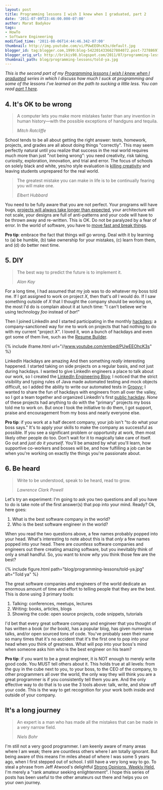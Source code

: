 ```yaml
---
layout: post
title: Programming lessons I wish I knew when I graduated, part 2
date: '2011-07-09T23:46:00.000-07:00'
author: Marat Badykov
tags:
- HowTo
- Software Engineering
modified_time: '2011-08-06T14:44:46.342-07:00'
thumbnail: http://img.youtube.com/vi/PUwEEOhcK3s/default.jpg
blogger_id: tag:blogger.com,1999:blog-5422014336627804072.post-727886978738605412
blogger_orig_url: http://brikis98.blogspot.com/2011/07/programming-lessons-i-wish-i-knew-when_09.html
thumbnail_path: blog/programming-lessons/told-ya.jpg
---
```


*This is the second part of my [Programming lessons I wish I knew when I 
graduated](https://it.badykov.com/writing/2011/07/08/programming-lessons-i-wish-i-knew-when/) 
series in which I discuss how much I suck at programming and some of the 
lessons I've learned on the path to sucking a little less. You can read [part 
1 here](https://it.badykov.com/writing/2011/07/08/programming-lessons-i-wish-i-knew-when/).* 

## 4. It's OK to be wrong

<blockquote>
  <p>
    A computer lets you make more  mistakes faster than any invention in human 
    history&mdash;with the possible exceptions of handguns and tequila.
  </p>
  <cite>Mitch Ratcliffe</cite>
</blockquote>

School tends to be all about getting the right answer: tests, homework, projects, and grades are all about doing 
things "correctly". This may seem perfectly natural until you realize that 
success in the real world requires much more than just "not being wrong": you 
need creativity, risk taking, curiosity, exploration, innovation, and trial 
and error. The focus of schools on solely black and white, yes/no style 
evaluation is [killing 
creativity](http://www.ted.com/talks/ken_robinson_says_schools_kill_creativity.html) 
and leaving students unprepared for the real world. 

<blockquote>
  <p>
    The greatest mistake you can make in life is to be continually fearing you 
    will make one.
  </p>
  <cite>Elbert Hubbard</cite>
</blockquote>

You need to be fully aware that you are not perfect. Your programs will have 
bugs, [projects will always take longer than 
expected](http://en.wikipedia.org/wiki/Hofstadter%27s_law), your architecture 
will not scale, your designs are full of anti-patterns and your code will have 
to be thrown away and re-written. This is OK. Do not be paralyzed by a fear of 
error. In the world of software, you have to [move fast and break 
things](http://www.businessinsider.com/henry-blodget-innovation-highlights-2010-2). 

**Pro tip**: embrace the fact that things *will* go wrong. Deal with it by 
learning to (a) be humble, (b) take ownership for your mistakes, (c) learn 
from them, and (d) do better next time. 

## 5. DIY

<blockquote>
  <p>The best way to predict the future is to implement it.</p>
  <cite>Alan Kay</cite>
</blockquote>

For a long time, I had assumed that my job was to do whatever my boss told me. If I got assigned to 
work on project *X*, then that's *all* I would do. If I saw something outside 
of *X* that I thought the company should be working on, the most I'd do is 
complain about it at lunch time: "I can't believe we're using technology *foo* 
instead of *bar*!" 

Then I joined LinkedIn and I started participating in the monthly 
[hackdays](http://engineering.linkedin.com/23/linkedin-hackdays): a 
company-sanctioned way for me to work on projects that had nothing to do with 
my current "project *X"*. I loved it, won a bunch of hackdays and even got 
some of them live, such as the [Resume 
Builder](http://resume.linkedinlabs.com/). 

{% include iframe.html url="//www.youtube.com/embed/PUwEEOhcK3s" %}

LinkedIn Hackdays are amazing And then something *really* interesting happened. I started taking on side 
projects on a regular basis, and not just during hackdays. I wanted to give 
LinkedIn engineers a place to talk about our work, so I created the [LinkedIn 
Engineering Blog](http://engineering.linkedin.com/); I noticed that the strict 
visibility and typing rules of Java made automated testing and mock objects 
difficult, so I added the ability to write our automated tests in 
[Groovy](http://groovy.codehaus.org/Testing+Guide); I wanted to share the fun 
of hackdays with engineers from all over the valley, so I got a team together 
and organized LinkedIn's first [public 
hackday](http://hackday2011.linkedin.com/). *None* of these projects had 
anything to do with the "primary" projects my boss told me to work on. But 
once I took the initiative to do them, I got support, praise and encouragement 
from my boss and nearly everyone else. 

**Pro tip**: if you work at a half decent company, your job isn't "to do what 
your boss says." It's to apply your skills to make the company as successful 
as possible. If you see a significant problem or opportunity at work, then 
most likely other people do too. Don't wait for it to magically take care of 
itself. Go out and *just do it yourself*. You'll be amazed by what you'll 
learn, how supportive co-workers and bosses will be, and how fulfilling a job 
can be when you're working on exactly the things you're passionate about. 

## 6. Be heard

<blockquote>
  <p>Write to be understood, speak to be heard, read to grow.</p> 
  <cite>Lawrence Clark Powell</cite>
</blockquote>

Let's try an experiment: I'm going to ask you two questions and all you have to 
do is take note of the first answer(s) that pop into your mind. Ready? Ok, here goes: 

1. What is the best software company in the world? 
1. Who is the best software engineer in the world? 

When you read the two questions above, a few names probably popped into your 
head. What's interesting to note about this is that *only* a few names popped 
into your head. There are *countless* software companies and engineers out 
there creating amazing software, but you inevitably think of only a small 
handful. So, you want to know *why* you think those few are the best? 

{% include figure.html path="blog/programming-lessons/told-ya.jpg" alt="Told ya" %}

The great software companies and engineers of the world dedicate an enormous 
amount of time and effort to telling people that they are the best. This is 
done using 3 primary tools: 

1. Talking: conferences, meetups, lectures 
1. Writing: books, articles, blogs 
1. Showing the code: open source projects, code snippets, tutorials 

I'd bet that every great software company and engineer that you thought of has 
written a book (or *the* book), has a popular blog, has given numerous 
talks, and/or open sourced tons of code. You've probably seen their name so 
many times that it's no accident that it's the first one to pop into your head 
when you think of greatness. What will pop into your boss's mind when someone 
asks him who is the best engineer on his team? 

**Pro tip**: if you want to be a great engineer, it is NOT enough to merely 
write good code. You MUST tell others about it. This holds true at all levels: 
from the guy in the cube next to you, to your boss, to the CEO of the company, 
to other programmers all over the world, the only way they will think you are 
a great programmer is if you consistently tell them you are. And the only 
effective way to do that is to use the 3 tools above: talk, write, and show 
off your code. This is the way to get recognition for your work both inside 
and outside of your company. 

## It's a long journey

<blockquote>
  <p>
    An expert is a man who has made all the mistakes that can be made in a very 
    narrow field.
  </p>
  <cite>Niels Bohr</cite>
</blockquote>

I'm still not a very good programmer. I am keenly aware of many areas where I am weak; there are 
countless others where I am totally ignorant. But being aware of this means 
I'm miles ahead of where I was some 5 years ago, when I first stepped out of 
school. I still have a very long way to go. To steal a phrase from Jeff 
Atwood's delightful [Strong Opinions, Weekly 
Held](http://www.codinghorror.com/blog/2008/05/strong-opinions-weakly-held.html), 
I'm merely a "rank amateur seeking enlightenment". I hope this series of posts 
has been useful to the other amateurs out there and helps you on your own 
journey. 
